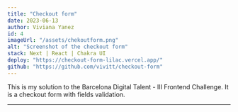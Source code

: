 ```yaml
---
title: "Checkout form"
date: 2023-06-13
author: Viviana Yanez
id: 4
imageUrl: "/assets/chekoutform.png"
alt: "Screenshot of the checkout form"
stack: Next | React | Chakra UI
deploy: "https://checkout-form-lilac.vercel.app/"
github: "https://github.com/vivitt/checkout-form"
---
```


This is my solution to the Barcelona Digital Talent - III Frontend Challenge. It is a checkout form with fields validation.

---
